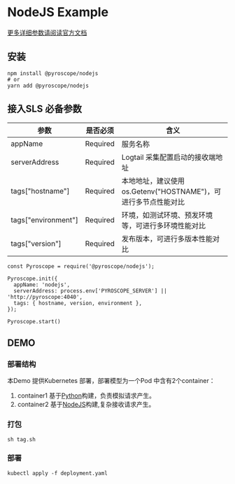 # NodeJS Example

[更多详细参数请阅读官方文档](https://pyroscope.io/docs/nodejs/)

## 安装

```
npm install @pyroscope/nodejs
# or
yarn add @pyroscope/nodejs
```

## 接入SLS 必备参数

| 参数                  | 是否必须     | 含义                                        |
|---------------------|----------|-------------------------------------------|
| appName             | Required | 服务名称                                      |
| serverAddress       | Required | Logtail 采集配置启动的接收端地址                      |
| tags["hostname"]    | Required | 本地地址，建议使用os.Getenv("HOSTNAME")，可进行多节点性能对比 |
| tags["environment"] | Required | 环境，如测试环境、预发环境等，可进行多环境性能对比                 |
| tags["version"]     | Required | 发布版本，可进行多版本性能对比                           |

```shell
const Pyroscope = require('@pyroscope/nodejs');

Pyroscope.init({
  appName: 'nodejs',
  serverAddress: process.env['PYROSCOPE_SERVER'] || 'http://pyroscope:4040',
  tags: { hostname, version, environment },
});

Pyroscope.start()
```

## DEMO

### 部署结构

本Demo 提供Kubernetes 部署，部署模型为一个Pod 中含有2个container：

1. container1 基于[Python](./load-generator.py)构建，负责模拟请求产生。
2. container2 基于[NodeJS](./index.js)构建,复杂接收请求产生。

### 打包

```shell
sh tag.sh
```

### 部署

```shell
kubectl apply -f deployment.yaml
```

